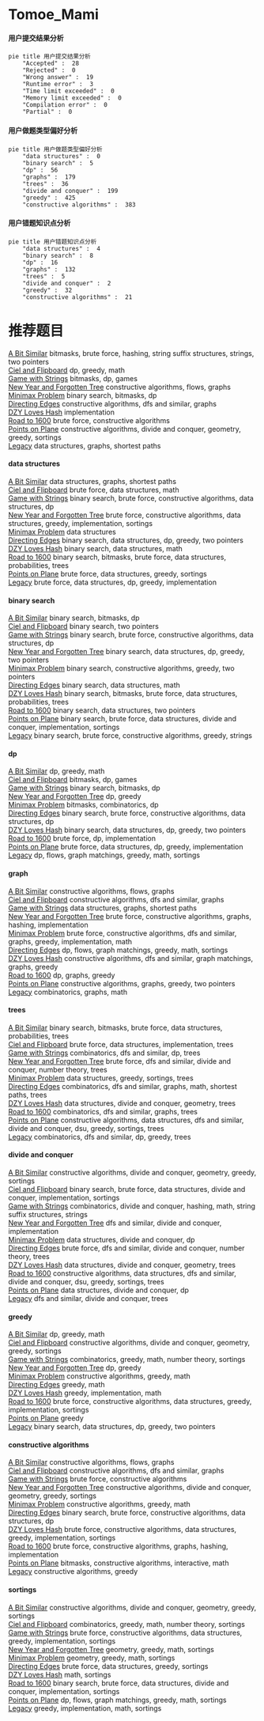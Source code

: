 # Tomoe_Mami
<!-- tabs:start -->
#### **用户提交结果分析**

```mermaid
pie title 用户提交结果分析
    "Accepted" :  28
    "Rejected" :  0
    "Wrong answer" :  19
    "Runtime error" :  3
    "Time limit exceeded" :  0
    "Memory limit exceeded" :  0
    "Compilation error" :  0
    "Partial" :  0
```
#### **用户做题类型偏好分析**

```mermaid
pie title 用户做题类型偏好分析
    "data structures" :  0
    "binary search" :  5
    "dp" :  56
    "graphs" :  179
    "trees" :  36
    "divide and conquer" :  199
    "greedy" :  425
    "constructive algorithms" :  383
```
#### **用户错题知识点分析**

```mermaid
pie title 用户错题知识点分析
    "data structures" :  4
    "binary search" :  8
    "dp" :  16
    "graphs" :  132
    "trees" :  5
    "divide and conquer" :  2
    "greedy" :  32
    "constructive algorithms" :  21
```
<!-- tabs:end -->
# 推荐题目
[A Bit Similar](http://codeforces.com/problemset/problem/1469/E)		bitmasks,
                        brute force,
                        hashing,
                        string suffix structures,
                        strings,
                        two pointers		  
[Ciel and Flipboard](http://codeforces.com/problemset/problem/321/D)		dp,
                        greedy,
                        math		  
[Game with Strings](http://codeforces.com/problemset/problem/354/B)		bitmasks,
                        dp,
                        games		  
[New Year  and Forgotten Tree](http://codeforces.com/problemset/problem/611/H)		constructive algorithms,
                        flows,
                        graphs		  
[Minimax Problem](http://codeforces.com/problemset/problem/1288/D)		binary search,
                        bitmasks,
                        dp		  
[Directing Edges](http://codeforces.com/problemset/problem/1385/E)		constructive algorithms,
                        dfs and similar,
                        graphs		  
[DZY Loves Hash](http://codeforces.com/problemset/problem/447/A)		implementation		  
[Road to 1600](http://codeforces.com/problemset/problem/1333/E)		brute force,
                        constructive algorithms		  
[Points on Plane](http://codeforces.com/problemset/problem/576/C)		constructive algorithms,
                        divide and conquer,
                        geometry,
                        greedy,
                        sortings		  
[Legacy](https://codeforces.com/contest/787/problem/D)		data structures,
                        graphs,
                        shortest paths		  
<!-- tabs:start -->
#### **data structures**
[A Bit Similar](https://codeforces.com/contest/787/problem/D)		data structures,
                        graphs,
                        shortest paths		  
[Ciel and Flipboard](http://codeforces.com/problemset/problem/475/D)		brute force,
                        data structures,
                        math		  
[Game with Strings](http://codeforces.com/problemset/problem/424/D)		binary search,
                        brute force,
                        constructive algorithms,
                        data structures,
                        dp		  
[New Year  and Forgotten Tree](http://codeforces.com/problemset/problem/1474/C)		brute force,
                        constructive algorithms,
                        data structures,
                        greedy,
                        implementation,
                        sortings		  
[Minimax Problem](http://codeforces.com/problemset/problem/765/F)		data structures		  
[Directing Edges](http://codeforces.com/problemset/problem/1492/C)		binary search,
                        data structures,
                        dp,
                        greedy,
                        two pointers		  
[DZY Loves Hash](http://codeforces.com/problemset/problem/1490/G)		binary search,
                        data structures,
                        math		  
[Road to 1600](http://codeforces.com/problemset/problem/1479/D)		binary search,
                        bitmasks,
                        brute force,
                        data structures,
                        probabilities,
                        trees		  
[Points on Plane](http://codeforces.com/problemset/problem/1497/A)		brute force,
                        data structures,
                        greedy,
                        sortings		  
[Legacy](http://codeforces.com/problemset/problem/1491/C)		brute force,
                        data structures,
                        dp,
                        greedy,
                        implementation		  
#### **binary search**
[A Bit Similar](http://codeforces.com/problemset/problem/1288/D)		binary search,
                        bitmasks,
                        dp		  
[Ciel and Flipboard](http://codeforces.com/problemset/problem/939/C)		binary search,
                        two pointers		  
[Game with Strings](http://codeforces.com/problemset/problem/424/D)		binary search,
                        brute force,
                        constructive algorithms,
                        data structures,
                        dp		  
[New Year  and Forgotten Tree](http://codeforces.com/problemset/problem/1492/C)		binary search,
                        data structures,
                        dp,
                        greedy,
                        two pointers		  
[Minimax Problem](http://codeforces.com/problemset/problem/1463/D)		binary search,
                        constructive algorithms,
                        greedy,
                        two pointers		  
[Directing Edges](http://codeforces.com/problemset/problem/1490/G)		binary search,
                        data structures,
                        math		  
[DZY Loves Hash](http://codeforces.com/problemset/problem/1479/D)		binary search,
                        bitmasks,
                        brute force,
                        data structures,
                        probabilities,
                        trees		  
[Road to 1600](http://codeforces.com/problemset/problem/1436/E)		binary search,
                        data structures,
                        two pointers		  
[Points on Plane](http://codeforces.com/problemset/problem/1461/D)		binary search,
                        brute force,
                        data structures,
                        divide and conquer,
                        implementation,
                        sortings		  
[Legacy](http://codeforces.com/problemset/problem/1493/C)		binary search,
                        brute force,
                        constructive algorithms,
                        greedy,
                        strings		  
#### **dp**
[A Bit Similar](http://codeforces.com/problemset/problem/321/D)		dp,
                        greedy,
                        math		  
[Ciel and Flipboard](http://codeforces.com/problemset/problem/354/B)		bitmasks,
                        dp,
                        games		  
[Game with Strings](http://codeforces.com/problemset/problem/1288/D)		binary search,
                        bitmasks,
                        dp		  
[New Year  and Forgotten Tree](http://codeforces.com/problemset/problem/294/B)		dp,
                        greedy		  
[Minimax Problem](http://codeforces.com/problemset/problem/1185/G1)		bitmasks,
                        combinatorics,
                        dp		  
[Directing Edges](http://codeforces.com/problemset/problem/424/D)		binary search,
                        brute force,
                        constructive algorithms,
                        data structures,
                        dp		  
[DZY Loves Hash](http://codeforces.com/problemset/problem/1492/C)		binary search,
                        data structures,
                        dp,
                        greedy,
                        two pointers		  
[Road to 1600](https://codeforces.com/contest/1457/problem/C)		brute force,
                        dp,
                        implementation		  
[Points on Plane](http://codeforces.com/problemset/problem/1491/C)		brute force,
                        data structures,
                        dp,
                        greedy,
                        implementation		  
[Legacy](http://codeforces.com/problemset/problem/1437/C)		dp,
                        flows,
                        graph matchings,
                        greedy,
                        math,
                        sortings		  
#### **graph**
[A Bit Similar](http://codeforces.com/problemset/problem/611/H)		constructive algorithms,
                        flows,
                        graphs		  
[Ciel and Flipboard](http://codeforces.com/problemset/problem/1385/E)		constructive algorithms,
                        dfs and similar,
                        graphs		  
[Game with Strings](https://codeforces.com/contest/787/problem/D)		data structures,
                        graphs,
                        shortest paths		  
[New Year  and Forgotten Tree](http://codeforces.com/problemset/problem/1228/D)		brute force,
                        constructive algorithms,
                        graphs,
                        hashing,
                        implementation		  
[Minimax Problem](http://codeforces.com/problemset/problem/1487/C)		brute force,
                        constructive algorithms,
                        dfs and similar,
                        graphs,
                        greedy,
                        implementation,
                        math		  
[Directing Edges](http://codeforces.com/problemset/problem/1437/C)		dp,
                        flows,
                        graph matchings,
                        greedy,
                        math,
                        sortings		  
[DZY Loves Hash](http://codeforces.com/problemset/problem/1470/D)		constructive algorithms,
                        dfs and similar,
                        graph matchings,
                        graphs,
                        greedy		  
[Road to 1600](http://codeforces.com/problemset/problem/1476/C)		dp,
                        graphs,
                        greedy		  
[Points on Plane](http://codeforces.com/problemset/problem/1304/D)		constructive algorithms,
                        graphs,
                        greedy,
                        two pointers		  
[Legacy](http://codeforces.com/problemset/problem/1475/C)		combinatorics,
                        graphs,
                        math		  
#### **trees**
[A Bit Similar](http://codeforces.com/problemset/problem/1479/D)		binary search,
                        bitmasks,
                        brute force,
                        data structures,
                        probabilities,
                        trees		  
[Ciel and Flipboard](http://codeforces.com/problemset/problem/1511/C)		brute force,
                        data structures,
                        implementation,
                        trees		  
[Game with Strings](http://codeforces.com/problemset/problem/1499/F)		combinatorics,
                        dfs and similar,
                        dp,
                        trees		  
[New Year  and Forgotten Tree](http://codeforces.com/problemset/problem/1491/E)		brute force,
                        dfs and similar,
                        divide and conquer,
                        number theory,
                        trees		  
[Minimax Problem](http://codeforces.com/problemset/problem/1466/D)		data structures,
                        greedy,
                        sortings,
                        trees		  
[Directing Edges](http://codeforces.com/problemset/problem/1495/D)		combinatorics,
                        dfs and similar,
                        graphs,
                        math,
                        shortest paths,
                        trees		  
[DZY Loves Hash](http://codeforces.com/problemset/problem/1303/G)		data structures,
                        divide and conquer,
                        geometry,
                        trees		  
[Road to 1600](http://codeforces.com/problemset/problem/1454/E)		combinatorics,
                        dfs and similar,
                        graphs,
                        trees		  
[Points on Plane](http://codeforces.com/problemset/problem/1494/D)		constructive algorithms,
                        data structures,
                        dfs and similar,
                        divide and conquer,
                        dsu,
                        greedy,
                        sortings,
                        trees		  
[Legacy](http://codeforces.com/problemset/problem/1292/C)		combinatorics,
                        dfs and similar,
                        dp,
                        greedy,
                        trees		  
#### **divide and conquer**
[A Bit Similar](http://codeforces.com/problemset/problem/576/C)		constructive algorithms,
                        divide and conquer,
                        geometry,
                        greedy,
                        sortings		  
[Ciel and Flipboard](http://codeforces.com/problemset/problem/1461/D)		binary search,
                        brute force,
                        data structures,
                        divide and conquer,
                        implementation,
                        sortings		  
[Game with Strings](http://codeforces.com/problemset/problem/1466/G)		combinatorics,
                        divide and conquer,
                        hashing,
                        math,
                        string suffix structures,
                        strings		  
[New Year  and Forgotten Tree](http://codeforces.com/problemset/problem/1490/D)		dfs and similar,
                        divide and conquer,
                        implementation		  
[Minimax Problem](https://codeforces.com/contest/1483/problem/C)		data structures,
                        divide and conquer,
                        dp		  
[Directing Edges](http://codeforces.com/problemset/problem/1491/E)		brute force,
                        dfs and similar,
                        divide and conquer,
                        number theory,
                        trees		  
[DZY Loves Hash](http://codeforces.com/problemset/problem/1303/G)		data structures,
                        divide and conquer,
                        geometry,
                        trees		  
[Road to 1600](http://codeforces.com/problemset/problem/1494/D)		constructive algorithms,
                        data structures,
                        dfs and similar,
                        divide and conquer,
                        dsu,
                        greedy,
                        sortings,
                        trees		  
[Points on Plane](http://codeforces.com/problemset/problem/1482/E)		data structures,
                        divide and conquer,
                        dp		  
[Legacy](http://codeforces.com/problemset/problem/566/C)		dfs and similar,
                        divide and conquer,
                        trees		  
#### **greedy**
[A Bit Similar](http://codeforces.com/problemset/problem/321/D)		dp,
                        greedy,
                        math		  
[Ciel and Flipboard](http://codeforces.com/problemset/problem/576/C)		constructive algorithms,
                        divide and conquer,
                        geometry,
                        greedy,
                        sortings		  
[Game with Strings](http://codeforces.com/problemset/problem/840/A)		combinatorics,
                        greedy,
                        math,
                        number theory,
                        sortings		  
[New Year  and Forgotten Tree](http://codeforces.com/problemset/problem/294/B)		dp,
                        greedy		  
[Minimax Problem](http://codeforces.com/problemset/problem/1186/D)		constructive algorithms,
                        greedy,
                        math		  
[Directing Edges](http://codeforces.com/problemset/problem/1445/B)		greedy,
                        math		  
[DZY Loves Hash](http://codeforces.com/problemset/problem/1373/A)		greedy,
                        implementation,
                        math		  
[Road to 1600](http://codeforces.com/problemset/problem/1474/C)		brute force,
                        constructive algorithms,
                        data structures,
                        greedy,
                        implementation,
                        sortings		  
[Points on Plane](http://codeforces.com/problemset/problem/1256/B)		greedy		  
[Legacy](http://codeforces.com/problemset/problem/1492/C)		binary search,
                        data structures,
                        dp,
                        greedy,
                        two pointers		  
#### **constructive algorithms**
[A Bit Similar](http://codeforces.com/problemset/problem/611/H)		constructive algorithms,
                        flows,
                        graphs		  
[Ciel and Flipboard](http://codeforces.com/problemset/problem/1385/E)		constructive algorithms,
                        dfs and similar,
                        graphs		  
[Game with Strings](http://codeforces.com/problemset/problem/1333/E)		brute force,
                        constructive algorithms		  
[New Year  and Forgotten Tree](http://codeforces.com/problemset/problem/576/C)		constructive algorithms,
                        divide and conquer,
                        geometry,
                        greedy,
                        sortings		  
[Minimax Problem](http://codeforces.com/problemset/problem/1186/D)		constructive algorithms,
                        greedy,
                        math		  
[Directing Edges](http://codeforces.com/problemset/problem/424/D)		binary search,
                        brute force,
                        constructive algorithms,
                        data structures,
                        dp		  
[DZY Loves Hash](http://codeforces.com/problemset/problem/1474/C)		brute force,
                        constructive algorithms,
                        data structures,
                        greedy,
                        implementation,
                        sortings		  
[Road to 1600](http://codeforces.com/problemset/problem/1228/D)		brute force,
                        constructive algorithms,
                        graphs,
                        hashing,
                        implementation		  
[Points on Plane](http://codeforces.com/problemset/problem/1451/E2)		bitmasks,
                        constructive algorithms,
                        interactive,
                        math		  
[Legacy](http://codeforces.com/problemset/problem/1493/A)		constructive algorithms,
                        greedy		  
#### **sortings**
[A Bit Similar](http://codeforces.com/problemset/problem/576/C)		constructive algorithms,
                        divide and conquer,
                        geometry,
                        greedy,
                        sortings		  
[Ciel and Flipboard](http://codeforces.com/problemset/problem/840/A)		combinatorics,
                        greedy,
                        math,
                        number theory,
                        sortings		  
[Game with Strings](http://codeforces.com/problemset/problem/1474/C)		brute force,
                        constructive algorithms,
                        data structures,
                        greedy,
                        implementation,
                        sortings		  
[New Year  and Forgotten Tree](https://codeforces.com/contest/1496/problem/C)		geometry,
                        greedy,
                        math,
                        sortings		  
[Minimax Problem](http://codeforces.com/problemset/problem/1495/A)		geometry,
                        greedy,
                        math,
                        sortings		  
[Directing Edges](http://codeforces.com/problemset/problem/1497/A)		brute force,
                        data structures,
                        greedy,
                        sortings		  
[DZY Loves Hash](http://codeforces.com/problemset/problem/1427/A)		math,
                        sortings		  
[Road to 1600](http://codeforces.com/problemset/problem/1461/D)		binary search,
                        brute force,
                        data structures,
                        divide and conquer,
                        implementation,
                        sortings		  
[Points on Plane](http://codeforces.com/problemset/problem/1437/C)		dp,
                        flows,
                        graph matchings,
                        greedy,
                        math,
                        sortings		  
[Legacy](http://codeforces.com/problemset/problem/1473/A)		greedy,
                        implementation,
                        math,
                        sortings		  
<!-- tabs:end -->
